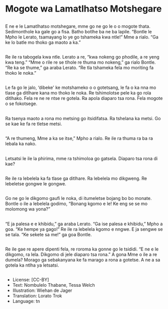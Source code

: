 # Mogote wa Lamatlhatso Motshegare

##
E ne e le Lamatlhatso
motshegare, mme go ne go le o
o mogote thata. Sedimonthole
ka gale go a fisa. Batho botlhe
ba ne ba lapile.
“Bontle le Mpho le Lerato,
tsamayang lo ye go tshameka
kwa ntle!” Mme a rialo.
“Ga ke lo batle mo thoko ga
maoto a ka.”

##
Re ile ra tabogela kwa ntle.
Lerato a re, “kwa nokeng go
phodile, a re yeng kwa teng.”
“Mme o rile re se tlhole re
thuma mo nokeng,” ga rialo
Bontle.
“Re ka se thume,” ga araba
Lerato. “Re tla tshameka fela
mo moriting fa thoko le noka.”

##
Le fa go le jalo, ‘dibeke' ke
motshameko o o gotetsang, le
fa o ka nna mo tlase ga ditlhare
kana mo thoko le noka.
Re tshimolotse pele ka go rola
ditlhako.
Fela re ne re ntse re gotela.
Ra apola diaparo tsa rona.
Fela mogote o se fokotsege.

##
Ra tsenya maoto a rona mo
metsing go itsidifatsa.
Ra tshelana ka metsi.
Go se kae ke fa re tletse metsi.

##
“A re thumeng, Mme a ka se
itse,” Mpho a rialo.
Re ile ra thuma ra ba ra lebala
ka nako.

##
Letsatsi le ile la phirima, mme
ra tshimoloa go gatsela.
Diaparo tsa rona di kae?

##
Re ile ra lebelela ka fa tlase ga
ditlhare.
Ra lebelela mo dikgweng.
Re lebeletse gongwe le gongwe.

##
Go ne go le dikgomo gaufi le noka, di
itumeletse bojang bo bo monate.
Bontle o ile a lebelela godimo, “Bonang kgomo
e le! Ke eng se se mo molomong wa yona?”

##
“E ja palesa e e khibidu,” ga araba Lerato.
“Ga ise palesa e khibidu,” Mpho a goa. “Ke
hempe ya gago!”
Re ile ra lebelela kgomo e nngwe. E ja sengwe
se se tala.
“Ke sekete sa me!” ga goa Bontle.

##
Re ile gae re apere dipenti fela,
re roroma ka gonne go le
tsididi.
“E ne e le dikgomo, ra lela.
Dikgomo di jele diaparo tsa
rona.”
A gona Mme o ile a re dumela?
Morago ga sebakanyana ke fa
marago a rona a gotetse. A ne a
sa gotela ka ntlha ya letsatsi.

##
* License: [CC-BY]
* Text: Nombulelo Thabane, Tessa Welch
* Illustration: Wiehan de Jager
* Translation: Lorato Trok
* Language: tn
